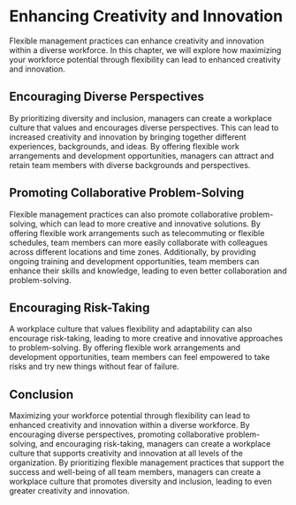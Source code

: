# Enhancing Creativity and Innovation

Flexible management practices can enhance creativity and innovation within a diverse workforce. In this chapter, we will explore how maximizing your workforce potential through flexibility can lead to enhanced creativity and innovation.

Encouraging Diverse Perspectives
--------------------------------

By prioritizing diversity and inclusion, managers can create a workplace culture that values and encourages diverse perspectives. This can lead to increased creativity and innovation by bringing together different experiences, backgrounds, and ideas. By offering flexible work arrangements and development opportunities, managers can attract and retain team members with diverse backgrounds and perspectives.

Promoting Collaborative Problem-Solving
---------------------------------------

Flexible management practices can also promote collaborative problem-solving, which can lead to more creative and innovative solutions. By offering flexible work arrangements such as telecommuting or flexible schedules, team members can more easily collaborate with colleagues across different locations and time zones. Additionally, by providing ongoing training and development opportunities, team members can enhance their skills and knowledge, leading to even better collaboration and problem-solving.

Encouraging Risk-Taking
-----------------------

A workplace culture that values flexibility and adaptability can also encourage risk-taking, leading to more creative and innovative approaches to problem-solving. By offering flexible work arrangements and development opportunities, team members can feel empowered to take risks and try new things without fear of failure.

Conclusion
----------

Maximizing your workforce potential through flexibility can lead to enhanced creativity and innovation within a diverse workforce. By encouraging diverse perspectives, promoting collaborative problem-solving, and encouraging risk-taking, managers can create a workplace culture that supports creativity and innovation at all levels of the organization. By prioritizing flexible management practices that support the success and well-being of all team members, managers can create a workplace culture that promotes diversity and inclusion, leading to even greater creativity and innovation.

